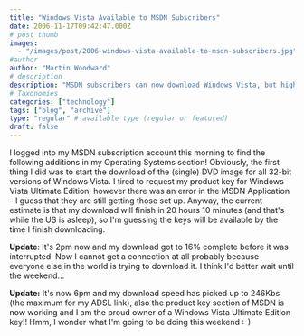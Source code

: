 ```yaml
---
title: "Windows Vista Available to MSDN Subscribers"
date: 2006-11-17T09:42:47.000Z
# post thumb
images:
  - "/images/post/2006-windows-vista-available-to-msdn-subscribers.jpg"
#author
author: "Martin Woodward"
# description
description: "MSDN subscribers can now download Windows Vista, but high demand leads to slow speeds and key access issues amidst excitement."
# Taxonomies
categories: ["technology"]
tags: ["blog", "archive"]
type: "regular" # available type (regular or featured)
draft: false
---
```


I logged into my MSDN subscription account this morning to find the following additions in my Operating Systems section! Obviously, the first thing I did was to start the download of the (single) DVD image for all 32-bit versions of Windows Vista. I tired to request my product key for Windows Vista Ultimate Edition, however there was an error in the MSDN Application - I guess that they are still getting those set up. Anyway, the current estimate is that my download will finish in 20 hours 10 minutes (and that's while the US is asleep), so I'm guessing the keys will be available by the time I finish downloading.

**Update**: It's 2pm now and my download got to 16% complete before it was interrupted. Now I cannot get a connection at all probably because everyone else in the world is trying to download it. I think I'd better wait until the weekend...

**Update:** It's now 6pm and my download speed has picked up to 246Kbs (the maximum for my ADSL link), also the product key section of MSDN is now working and I am the proud owner of a Windows Vista Ultimate Edition key!! Hmm, I wonder what I'm going to be doing this weekend :-)
